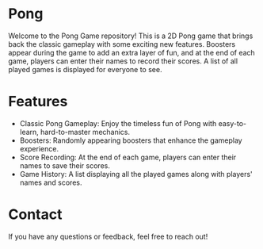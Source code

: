 # Pong

Welcome to the Pong Game repository! This is a 2D Pong game that brings back the classic gameplay with some exciting new features. Boosters appear during the game to add an extra layer of fun, and at the end of each game, players can enter their names to record their scores. A list of all played games is displayed for everyone to see.

# Features
- Classic Pong Gameplay: Enjoy the timeless fun of Pong with easy-to-learn, hard-to-master mechanics.
- Boosters: Randomly appearing boosters that enhance the gameplay experience.
- Score Recording: At the end of each game, players can enter their names to save their scores.
- Game History: A list displaying all the played games along with players' names and scores.

# Contact
If you have any questions or feedback, feel free to reach out!
